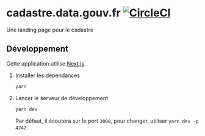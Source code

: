 # cadastre.data.gouv.fr [![CircleCI](https://circleci.com/gh/etalab/cadastre.data.gouv.fr.svg?style=svg)](https://circleci.com/gh/etalab/cadastre.data.gouv.fr)

Une landing page pour le cadastre

## Développement

Cette application utilise [Next.js](https://github.com/zeit/next.js).

1. Installer les dépendances

   ```bash
   yarn
   ```

2. Lancer le serveur de développement

   ```bash
   yarn dev
   ```

   Par défaut, il écoutera sur le port `3000`, pour changer, utiliser `yarn dev -p 4242`.
